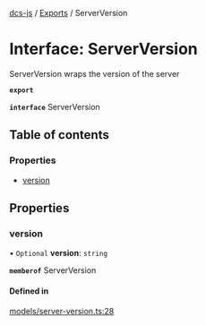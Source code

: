 [dcs-js](../README.md) / [Exports](../modules.md) / ServerVersion

# Interface: ServerVersion

ServerVersion wraps the version of the server

**`export`**

**`interface`** ServerVersion

## Table of contents

### Properties

- [version](ServerVersion.md#version)

## Properties

### <a id="version" name="version"></a> version

• `Optional` **version**: `string`

**`memberof`** ServerVersion

#### Defined in

[models/server-version.ts:28](https://github.com/unfoldingWord/dcs-js/blob/42a7ab5/models/server-version.ts#L28)
